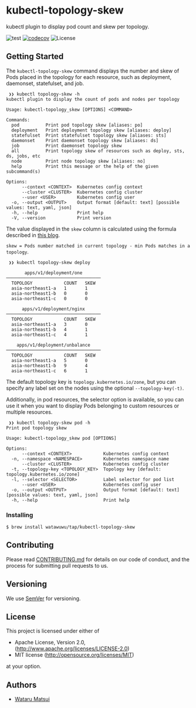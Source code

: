 # kubectl-topology-skew

kubectl plugin to display pod count and skew per topology.

![test](https://github.com/watawuwu/kubectl-topology-skew/workflows/Test/badge.svg)
[![codecov](https://codecov.io/gh/watawuwu/kubectl-topology-skew/branch/main/graph/badge.svg)](https://codecov.io/gh/watawuwu/kubectl-topology-skew)
![License](https://img.shields.io/github/license/watawuwu/kubectl-topology-skew)

## Getting Started

The `kubectl-topology-skew` command displays the number and skew of Pods placed in the topology for each resource, such as deployment, daemonset, statefulset, and job.

```
 ❯❯ kubectl topology-skew -h
kubectl plugin to display the count of pods and nodes per topology

Usage: kubectl-topology_skew [OPTIONS] <COMMAND>

Commands:
  pod          Print pod topology skew [aliases: po]
  deployment   Print deployment topology skew [aliases: deploy]
  statefulset  Print statefulset topology skew [aliases: sts]
  daemonset    Print daemonset topology skew [aliases: ds]
  job          Print daemonset topology skew
  all          Print topology skew of resources such as deploy, sts, ds, jobs, etc
  node         Print node topology skew [aliases: no]
  help         Print this message or the help of the given subcommand(s)

Options:
      --context <CONTEXT>  Kubernetes config context
      --cluster <CLUSTER>  Kubernetes config cluster
      --user <USER>        Kubernetes config user
  -o, --output <OUTPUT>    Output format [default: text] [possible values: text, yaml, json]
  -h, --help               Print help
  -V, --version            Print version
```

The value displayed in the `skew` column is calculated using the formula described in [this blog](https://kubernetes.io/blog/2020/05/introducing-podtopologyspread/#api-changes).

`skew = Pods number matched in current topology - min Pods matches in a topology`.

```
 ❯❯ kubectl topology-skew deploy

       apps/v1/deployment/one
────────────────────────────────────
  TOPOLOGY            COUNT   SKEW
  asia-northeast1-a   1       1
  asia-northeast1-b   0       0
  asia-northeast1-c   0       0

      apps/v1/deployment/nginx
────────────────────────────────────
  TOPOLOGY            COUNT   SKEW
  asia-northeast1-a   3       0
  asia-northeast1-b   4       1
  asia-northeast1-c   4       1

    apps/v1/deployment/unbalance
────────────────────────────────────
  TOPOLOGY            COUNT   SKEW
  asia-northeast1-a   5       0
  asia-northeast1-b   9       4
  asia-northeast1-c   6       1
```

The default topology key is `topology.kubernetes.io/zone`, but you can specify any label set on the nodes using the optional `--topology-key(-t)`.

Additionally, in pod resources, the selector option is available, so you can use it when you want to display Pods belonging to custom resources or multiple resources.

```
 ❯❯ kubectl topology-skew pod -h
Print pod topology skew

Usage: kubectl-topology_skew pod [OPTIONS]

Options:
      --context <CONTEXT>            Kubernetes config context
  -n, --namespace <NAMESPACE>        Kubernetes namespace name
      --cluster <CLUSTER>            Kubernetes config cluster
  -t, --topology-key <TOPOLOGY_KEY>  Topology key [default: topology.kubernetes.io/zone]
  -l, --selector <SELECTOR>          Label selector for pod list
      --user <USER>                  Kubernetes config user
  -o, --output <OUTPUT>              Output format [default: text] [possible values: text, yaml, json]
  -h, --help                         Print help
```

### Installing

```
$ brew install watawuwu/tap/kubectl-topology-skew
```

## Contributing

Please read [CONTRIBUTING.md](https://gist.github.com/PurpleBooth/b24679402957c63ec426) for details on our code of conduct, and the process for submitting pull requests to us.

## Versioning

We use [SemVer](http://semver.org/) for versioning.

## License
This project is licensed under either of

- Apache License, Version 2.0, (http://www.apache.org/licenses/LICENSE-2.0)
- MIT license (http://opensource.org/licenses/MIT)

at your option.

## Authors

* [Wataru Matsui](watawuwu@3bi.tech)
